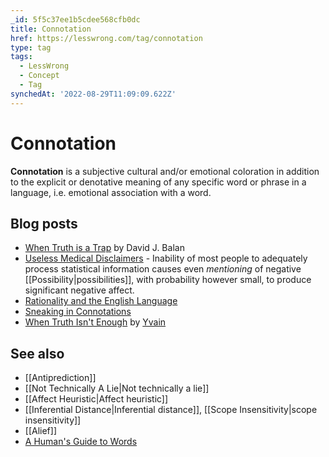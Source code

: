 ```yaml
---
_id: 5f5c37ee1b5cdee568cfb0dc
title: Connotation
href: https://lesswrong.com/tag/connotation
type: tag
tags:
  - LessWrong
  - Concept
  - Tag
synchedAt: '2022-08-29T11:09:09.622Z'
---
```

# Connotation

**Connotation** is a subjective cultural and/or emotional coloration in addition to the explicit or denotative meaning of any specific word or phrase in a language, i.e. emotional association with a word.

Blog posts
----------

*   [When Truth is a Trap](http://www.overcomingbias.com/2006/12/when_truth_is_a.html) by David J. Balan
*   [Useless Medical Disclaimers](http://lesswrong.com/lw/h4/useless_medical_disclaimers/) \- Inability of most people to adequately process statistical information causes even _mentioning_ of negative [[Possibility|possibilities]], with probability however small, to produce significant negative affect.
*   [Rationality and the English Language](http://lesswrong.com/lw/jc/rationality_and_the_english_language/)
*   [Sneaking in Connotations](http://lesswrong.com/lw/ny/sneaking_in_connotations/)
*   [When Truth Isn't Enough](http://lesswrong.com/lw/4h/when_truth_isnt_enough/) by [Yvain](https://wiki.lesswrong.com/wiki/Yvain)

See also
--------

*   [[Antiprediction]]
*   [[Not Technically A Lie|Not technically a lie]]
*   [[Affect Heuristic|Affect heuristic]]
*   [[Inferential Distance|Inferential distance]], [[Scope Insensitivity|scope insensitivity]]
*   [[Alief]]
*   [A Human's Guide to Words](https://wiki.lesswrong.com/wiki/A_Human's_Guide_to_Words)